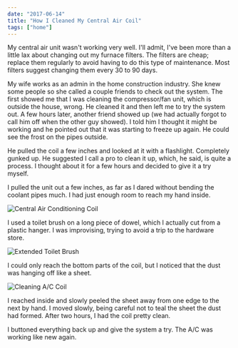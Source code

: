 ```yaml
---
date: "2017-06-14"
title: "How I Cleaned My Central Air Coil"
tags: ["home"]
---
```


My central air unit wasn't working very well. I'll admit, I've been more than a little lax about changing out my furnace filters. The filters are cheap; replace them regularly to avoid having to do this type of maintenance. Most filters suggest changing them every 30 to 90 days.

My wife works as an admin in the home construction industry. She knew some people so she called a couple friends to check out the system. The first showed me that I was cleaning the compressor/fan unit, which is outside the house, wrong. He cleaned it and then left me to try the system out. A few hours later, another friend showed up (we had actually forgot to call him off when the other guy showed). I told him I thought it might be working and he pointed out that it was starting to freeze up again. He could see the frost on the pipes outside.

He pulled the coil a few inches and looked at it with a flashlight. Completely gunked up. He suggested I call a pro to clean it up, which, he said, is quite a process. I thought about it for a few hours and decided to give it a try myself.

I pulled the unit out a few inches, as far as I dared without bending the coolant pipes much. I had just enough room to reach my hand inside.

![Central Air Conditioning Coil](/static/image/ac-coil.jpg)

I used a toilet brush on a long piece of dowel, which I actually cut from a plastic hanger. I was improvising, trying to avoid a trip to the hardware store.

![Extended Toilet Brush](/blog/image/extended-toilet-brush.jpg)

I could only reach the bottom parts of the coil, but I noticed that the dust was hanging off like a sheet.

![Cleaning A/C Coil](/blog/image/cleaning-ac-coil.jpg)

I reached inside and slowly peeled the sheet away from one edge to the next by hand. I moved slowly, being careful not to teal the sheet the dust had formed. After two hours, I had the coil pretty clean.

I buttoned everything back up and give the system a try. The A/C was working like new again.
